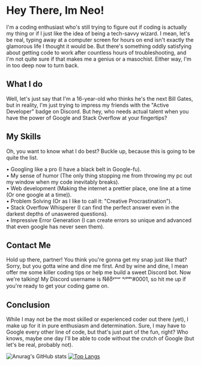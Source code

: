 # Hey There, Im Neo!
I'm a coding enthusiast who's still trying to figure out if coding is actually my thing or if I just like the idea of being a tech-savvy wizard. I mean, let's be real, typing away at a computer screen for hours on end isn't exactly the glamorous life I thought it would be. But there's something oddly satisfying about getting code to work after countless hours of troubleshooting, and I'm not quite sure if that makes me a genius or a masochist. Either way, I'm in too deep now to turn back.

## What I do
Well, let's just say that I'm a 16-year-old who thinks he's the next Bill Gates, but in reality, I'm just trying to impress my friends with the "Active Developer" badge on Discord. But hey, who needs actual talent when you have the power of Google and Stack Overflow at your fingertips?

## My Skills
Oh, you want to know what I do best? Buckle up, because this is going to be quite the list.   

• Googling like a pro (I have a black belt in Google-fu).  
• My sense of humor (The only thing stopping me from throwing my pc out my window when my code inevitably breaks).  
• Web development (Making the internet a prettier place, one line at a time (Or one google at a time)).  
• Problem Solving (Or as I like to call it: "Creative Procrastination").  
• Stack Overflow Whisperer (I can find the perfect answer even in the darkest depths of unaswered questions).  
• Impressive Error Generation (I can create errors so unique and advanced that even google has never seen them).

## Contact Me
Hold up there, partner! You think you're gonna get my snap just like that? Sorry, but you gotta wine and dine me first. And by wine and dine, I mean offer me some killer coding tips or help me build a sweet Discord bot. Now we're talking! My Discord username is Nͥeͣoͫʸᵒᵘʳ ˢᶦˢᵗᵉʳ#0001, so hit me up if you're ready to get your coding game on.

## Conclusion
While I may not be the most skilled or experienced coder out there (yet), I make up for it in pure enthusiasm and determination. Sure, I may have to Google every other line of code, but that's just part of the fun, right? Who knows, maybe one day I'll be able to code without the crutch of Google (but let's be real, probably not).

![Anurag's GitHub stats](https://github-readme-stats.vercel.app/api?username=Benzo-Fury&count_private=true&show_icons=true) [![Top Langs](https://github-readme-stats.vercel.app/api/top-langs/?username=Benzo-Fury&langs_count=8)](https://github.com/anuraghazra/github-readme-stats)
